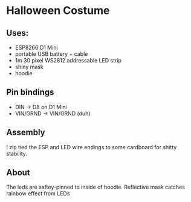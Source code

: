 # Halloween Costume

## Uses:
- ESP8266 D1 Mini
- portable USB battery + cable
- 1m 30 pixel WS2812 addressable LED strip
- shiny mask
- hoodie

## Pin bindings
- DIN -> D8 on D1 Mini
- VIN/GRND -> VIN/GRND (duh)

## Assembly
I zip tied the ESP and LED wire endings to some cardboard for shitty stability.

## About
The leds are saftey-pinned to inside of hoodie. Reflective mask catches rainbow effect from LEDs
